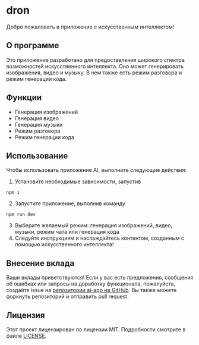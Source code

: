 # dron

Добро пожаловать в приложение с искусственным интеллектом!

## О программе
Это приложение разработано для предоставления широкого спектра возможностей искусственного интеллекта. Оно может генерировать изображения, видео и музыку. В нем также есть режим разговора и режим генерации кода.

## Функции
- Генерация изображений
- Генерация видео
- Генерация музыки
- Режим разговора
- Режим генерации кода

## Использование
Чтобы использовать приложение AI, выполните следующие действия:

1. Установите необходимые зависимости, запустив 
```shell
npm i
```
2. Запустите приложение, выполнив команду
 ```shell
npm run dev
```
3. Выберите желаемый режим: генерация изображений, видео, музыки, режим чата или генерация кода
4. Следуйте инструкциям и наслаждайтесь контентом, созданным с помощью искусственного интеллекта!

## Внесение вклада

Ваши вклады приветствуются! Если у вас есть предложения, сообщения об ошибках или запросы на доработку функционала, пожалуйста, создайте issue на [репозитории ai-app на GitHub](https://github.com/pharaohchik/ai-app/issues). Вы также можете форкнуть репозиторий и отправить pull request.

## Лицензия
Этот проект лицензирован по лицензии MIT. Подробности смотрите в файле [LICENSE](LICENSE).
